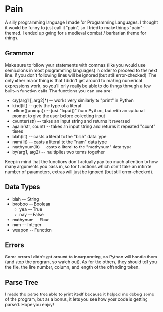 # Pain
A silly programming language I made for Programming Languages. I thought it would be funny to just call it "pain", so I tried to make things "pain"-themed. I ended up going for a medieval combat / barbarian theme for things.

## Grammar
Make sure to follow your statements with commas (like you would use semicolons in most programming languages) in order to proceed to the next line. If you don't following lines will be ignored (but still error-checked). The only other major thing is that I didn't get around to making numerical expressions work, so you'll only really be able to do things through a few built-in function calls. The functions you can use are:
* cry(arg1 [, arg2]*) -- works very similarly to "print" in Python
* kind(lit) -- gets the type of a literal
* tellme([prompt]) -- just "input()" from Python, but with an optional prompt to give the user before collecting input
* counter(str) -- takes an input string and returns it reversed
* again(str, count) -- takes an input string and returns it repeated "count" times
* blah(lit) -- casts a literal to the "blah" data type
* num(lit) -- casts a literal to the "num" data type
* mathynum(lit) -- casts a literal to the "mathynum" data type
* by(arg1, arg2) -- multiplies two terms together

Keep in mind that the functions don't actually pay too much attention to how many arguments you pass in, so for functions which don't take an infinite number of parameters, extras will just be ignored (but still error-checked).

## Data Types
* blah -- String
* booboo -- Boolean
    - yea -- True
    - nay -- False
* mathynum -- Float
* num -- Integer
* weapon -- Function

## Errors
Some errors I didn't get around to incorporating, so Python will handle them (and stop the program, so watch out). As for the others, they should tell you the file, the line number, column, and length of the offending token.

## Parse Tree
I made the parse tree able to print itself because it helped me debug some of the program, but as a bonus, it lets you see how your code is getting parsed. Hope you enjoy!